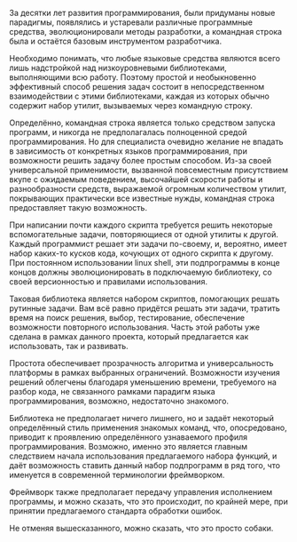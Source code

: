 За десятки лет развития программирования, были придуманы новые парадигмы, появлялись и устаревали различные программные средства, эволюционировали методы разработки, а командная строка была и остаётся базовым инструментом разработчика. 

Необходимо понимать, что любые языковые средства являются всего лишь надстройкой над низкоуровневыми библиотеками, выполняющими всю работу. Поэтому простой и необыкновенно эффективный способ решения задач состоит в непосредственном взаимодействии с этими библиотеками, каждая из которых обычно содержит набор утилит, вызываемых через командную строку.

Определённо, командная строка является только средством запуска программ, и никогда не предполагалась полноценной средой программирования. Но для специалиста очевидно желание не впадать в зависимость от конкретных языков программирования, при возможности решить задачу более простым способом. Из-за своей универсальной применимости, вызванной повсеместным присутствием вкупе с ожидаемым поведением, высочайшей скорости работы и разнообразности средств, выражаемой огромным количеством утилит, покрывающих практически все известные нужды, командная строка предоставляет такую возможность.

При написании почти каждого скрипта требуется решить некоторые вспомогательные задачи, повторяющиеся от одной утилиты к другой. Каждый программист решает эти задачи по-своему, и, вероятно, имеет набор каких-то кусков кода, кочующих от одного скрипта к другому. При постоянном использовании linux shell, эти подпрограммы в конце концов должны эволюционировать в подключаемую библиотеку, со своей версионностью и правилами использования.

Таковая библиотека является набором скриптов, помогающих решать рутинные задачи. Вам всё равно придётся решать эти задачи, тратить время на поиск решения, выбор, тестирование, обеспечение возможности повторного использования. Часть этой работы уже сделана в рамках данного проекта, который предлагается как использовать, так и развивать.

Простота обеспечивает прозрачность алгоритма и универсальность платформы в рамках выбранных ограничений. Возможности изучения решений облегчены благодаря уменьшению времени, требуемого на разбор кода, не связанного рамками парадигм языка программирования, возможно, недостаточно знакомого.

Библиотека не предполагает ничего лишнего, но и задаёт некоторый определённый стиль применения знакомых команд, что, опосредовано, приводит к проявлению определённого узнаваемого профиля программирования. Возможно, именно это является главным следствием начала использования предлагаемого набора функций, и даёт возможность ставить данный набор подпрограмм в ряд того, что именуется в современной терминологии фреймворком.

Фреймворк также предполагает передачу управления исполнением программы, и можно сказать, что это происходит, по крайней мере, при принятии предлагаемого стандарта обработки ошибок.

Не отменяя вышесказанного, можно сказать, что это просто собаки.
